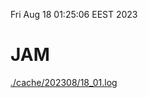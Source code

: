 Fri Aug 18 01:25:06 EEST 2023
# JAM
<a href='./cache/202308/18_01.log'>./cache/202308/18_01.log</a>
